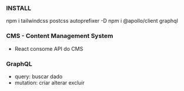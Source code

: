 ### INSTALL

npm i tailwindcss postcss autoprefixer -D
npm i @apollo/client graphql

### CMS - Content Management System

- React consome API do CMS

### GraphQL

- query: buscar dado
- mutation: criar alterar excluir
